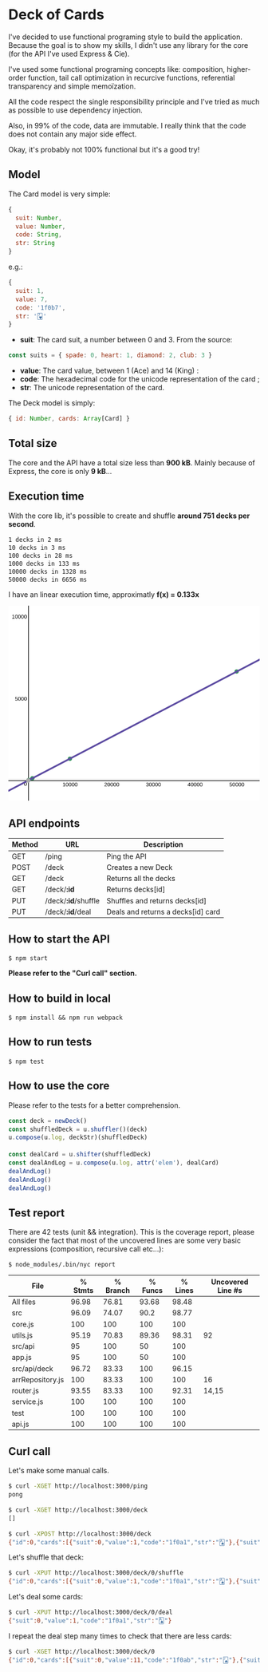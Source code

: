 # Deck of Cards

I've decided to use functional programing style to build the application. Because the goal is to show my skills, I didn't use any library for the core (for the API I've used Express & Cie).

I've used some functional programing concepts like: composition, higher-order function, tail call optimization in recurcive functions, referential transparency and simple memoïzation.

All the code respect the single responsibility principle and I've tried as much as possible to use dependency injection.

Also, in 99% of the code, data are immutable. I really think that the code does not contain any major side effect.

Okay, it's probably not 100% functional but it's a good try!

## Model

The Card model is very simple:

```javascript
{
  suit: Number,
  value: Number,
  code: String,
  str: String
}
```

e.g.:

```javascript
{
  suit: 1,
  value: 7,
  code: '1f0b7',
  str: '🂷'
}
```

* **suit**: The card suit, a number between 0 and 3. From the source:

```javascript
const suits = { spade: 0, heart: 1, diamond: 2, club: 3 }
```

* **value**: The card value, between 1 (Ace) and 14 (King) :
* **code**: The hexadecimal code for the unicode representation of the card ;
* **str**: The unicode representation of the card.

The Deck model is simply:

```javascript
{ id: Number, cards: Array[Card] }
```

## Total size

The core and the API have a total size less than **900 kB**. Mainly because of Express, the core is only **9 kB**...

## Execution time

With the core lib, it's possible to create and shuffle **around 751 decks per second**.

    1 decks in 2 ms
    10 decks in 3 ms
    100 decks in 28 ms
    1000 decks in 133 ms
    10000 decks in 1328 ms
    50000 decks in 6656 ms

I have an linear execution time, approximatly **f(x) = 0.133x**

![executio time](/execution-time.png)

## API endpoints

Method | URL | Description |
-------|-----|-------------|
GET | /ping | Ping the API |
POST | /deck | Creates a new Deck |
GET | /deck | Returns all the decks |
GET | /deck/**:id** | Returns decks[id] |
PUT | /deck/**:id**/shuffle | Shuffles and returns decks[id] |
PUT | /deck/**:id**/deal | Deals and returns a decks[id] card |

## How to start the API

    $ npm start

**Please refer to the "Curl call" section.**

## How to build in local

    $ npm install && npm run webpack

## How to run tests

    $ npm test

## How to use the core

Please refer to the tests for a better comprehension.

```javascript
const deck = newDeck()
const shuffledDeck = u.shuffler()(deck)
u.compose(u.log, deckStr)(shuffledDeck)

const dealCard = u.shifter(shuffledDeck)
const dealAndLog = u.compose(u.log, attr('elem'), dealCard)
dealAndLog()
dealAndLog()
dealAndLog()
```

## Test report

There are 42 tests (unit && integration). 
This is the coverage report, please consider the fact that most of the uncovered lines are some very basic expressions (composition, recursive call etc...):

    $ node_modules/.bin/nyc report

File               |  % Stmts | % Branch |  % Funcs |  % Lines | Uncovered Line #s |
-------------------|----------|----------|----------|----------|-------------------|
All files          |    96.98 |    76.81 |    93.68 |    98.48 |                   |
src               |    96.09 |    74.07 |     90.2 |    98.77 |                   |
  core.js          |      100 |      100 |      100 |      100 |                   |
  utils.js         |    95.19 |    70.83 |    89.36 |    98.31 |                92 |
src/api           |       95 |      100 |       50 |      100 |                   |
  app.js           |       95 |      100 |       50 |      100 |                   |
src/api/deck      |    96.72 |    83.33 |      100 |    96.15 |                   |
  arrRepository.js |      100 |    83.33 |      100 |      100 |                16 |
  router.js        |    93.55 |    83.33 |      100 |    92.31 |             14,15 |
  service.js       |      100 |      100 |      100 |      100 |                   |
test              |      100 |      100 |      100 |      100 |                   |
  api.js           |      100 |      100 |      100 |      100 |                   |

## Curl call

Let's make some manual calls.

```bash
$ curl -XGET http://localhost:3000/ping 
pong
```

```bash
$ curl -XGET http://localhost:3000/deck 
[]
```

```bash
$ curl -XPOST http://localhost:3000/deck
{"id":0,"cards":[{"suit":0,"value":1,"code":"1f0a1","str":"🂡"},{"suit":0,"value":2,"code":"1f0a2","str":"🂢"},{"suit":0,"value":3,"code":"1f0a3","str":"🂣"},{"suit":0,"value":4,"code":"1f0a4","str":"🂤"},{"suit":0,"value":5,"code":"1f0a5","str":"🂥"},{"suit":0,"value":6,"code":"1f0a6","str":"🂦"},{"suit":0,"value":7,"code":"1f0a7","str":"🂧"},{"suit":0,"value":8,"code":"1f0a8","str":"🂨"},{"suit":0,"value":9,"code":"1f0a9","str":"🂩"},{"suit":0,"value":10,"code":"1f0aa","str":"🂪"},{"suit":0,"value":11,"code":"1f0ab","str":"🂫"},{"suit":0,"value":13,"code":"1f0ad","str":"🂭"},{"suit":0,"value":14,"code":"1f0ae","str":"🂮"},{"suit":1,"value":1,"code":"1f0b1","str":"🂱"},{"suit":1,"value":2,"code":"1f0b2","str":"🂲"},{"suit":1,"value":3,"code":"1f0b3","str":"🂳"},{"suit":1,"value":4,"code":"1f0b4","str":"🂴"},{"suit":1,"value":5,"code":"1f0b5","str":"🂵"},{"suit":1,"value":6,"code":"1f0b6","str":"🂶"},{"suit":1,"value":7,"code":"1f0b7","str":"🂷"},{"suit":1,"value":8,"code":"1f0b8","str":"🂸"},{"suit":1,"value":9,"code":"1f0b9","str":"🂹"},{"suit":1,"value":10,"code":"1f0ba","str":"🂺"},{"suit":1,"value":11,"code":"1f0bb","str":"🂻"},{"suit":1,"value":13,"code":"1f0bd","str":"🂽"},{"suit":1,"value":14,"code":"1f0be","str":"🂾"},{"suit":2,"value":1,"code":"1f0c1","str":"🃁"},{"suit":2,"value":2,"code":"1f0c2","str":"🃂"},{"suit":2,"value":3,"code":"1f0c3","str":"🃃"},{"suit":2,"value":4,"code":"1f0c4","str":"🃄"},{"suit":2,"value":5,"code":"1f0c5","str":"🃅"},{"suit":2,"value":6,"code":"1f0c6","str":"🃆"},{"suit":2,"value":7,"code":"1f0c7","str":"🃇"},{"suit":2,"value":8,"code":"1f0c8","str":"🃈"},{"suit":2,"value":9,"code":"1f0c9","str":"🃉"},{"suit":2,"value":10,"code":"1f0ca","str":"🃊"},{"suit":2,"value":11,"code":"1f0cb","str":"🃋"},{"suit":2,"value":13,"code":"1f0cd","str":"🃍"},{"suit":2,"value":14,"code":"1f0ce","str":"🃎"},{"suit":3,"value":1,"code":"1f0d1","str":"🃑"},{"suit":3,"value":2,"code":"1f0d2","str":"🃒"},{"suit":3,"value":3,"code":"1f0d3","str":"🃓"},{"suit":3,"value":4,"code":"1f0d4","str":"🃔"},{"suit":3,"value":5,"code":"1f0d5","str":"🃕"},{"suit":3,"value":6,"code":"1f0d6","str":"🃖"},{"suit":3,"value":7,"code":"1f0d7","str":"🃗"},{"suit":3,"value":8,"code":"1f0d8","str":"🃘"},{"suit":3,"value":9,"code":"1f0d9","str":"🃙"},{"suit":3,"value":10,"code":"1f0da","str":"🃚"},{"suit":3,"value":11,"code":"1f0db","str":"🃛"},{"suit":3,"value":13,"code":"1f0dd","str":"🃝"},{"suit":3,"value":14,"code":"1f0de","str":"🃞"}]}
```

Let's shuffle that deck:

```bash
$ curl -XPUT http://localhost:3000/deck/0/shuffle 
{"id":0,"cards":[{"suit":0,"value":1,"code":"1f0a1","str":"🂡"},{"suit":3,"value":3,"code":"1f0d3","str":"🃓"},{"suit":1,"value":7,"code":"1f0b7","str":"🂷"},{"suit":3,"value":14,"code":"1f0de","str":"🃞"},{"suit":0,"value":5,"code":"1f0a5","str":"🂥"},{"suit":1,"value":3,"code":"1f0b3","str":"🂳"},{"suit":0,"value":13,"code":"1f0ad","str":"🂭"},{"suit":3,"value":1,"code":"1f0d1","str":"🃑"},{"suit":2,"value":3,"code":"1f0c3","str":"🃃"},{"suit":2,"value":8,"code":"1f0c8","str":"🃈"},{"suit":2,"value":10,"code":"1f0ca","str":"🃊"},{"suit":3,"value":13,"code":"1f0dd","str":"🃝"},{"suit":0,"value":3,"code":"1f0a3","str":"🂣"},{"suit":3,"value":5,"code":"1f0d5","str":"🃕"},{"suit":3,"value":4,"code":"1f0d4","str":"🃔"},{"suit":3,"value":10,"code":"1f0da","str":"🃚"},{"suit":2,"value":2,"code":"1f0c2","str":"🃂"},{"suit":2,"value":5,"code":"1f0c5","str":"🃅"},{"suit":0,"value":9,"code":"1f0a9","str":"🂩"},{"suit":0,"value":4,"code":"1f0a4","str":"🂤"},{"suit":0,"value":2,"code":"1f0a2","str":"🂢"},{"suit":3,"value":6,"code":"1f0d6","str":"🃖"},{"suit":1,"value":9,"code":"1f0b9","str":"🂹"},{"suit":2,"value":4,"code":"1f0c4","str":"🃄"},{"suit":1,"value":6,"code":"1f0b6","str":"🂶"},{"suit":1,"value":11,"code":"1f0bb","str":"🂻"},{"suit":2,"value":14,"code":"1f0ce","str":"🃎"},{"suit":0,"value":14,"code":"1f0ae","str":"🂮"},{"suit":1,"value":1,"code":"1f0b1","str":"🂱"},{"suit":1,"value":8,"code":"1f0b8","str":"🂸"},{"suit":3,"value":7,"code":"1f0d7","str":"🃗"},{"suit":0,"value":10,"code":"1f0aa","str":"🂪"},{"suit":2,"value":11,"code":"1f0cb","str":"🃋"},{"suit":1,"value":10,"code":"1f0ba","str":"🂺"},{"suit":0,"value":8,"code":"1f0a8","str":"🂨"},{"suit":2,"value":7,"code":"1f0c7","str":"🃇"},{"suit":0,"value":11,"code":"1f0ab","str":"🂫"},{"suit":1,"value":13,"code":"1f0bd","str":"🂽"},{"suit":2,"value":9,"code":"1f0c9","str":"🃉"},{"suit":0,"value":6,"code":"1f0a6","str":"🂦"},{"suit":1,"value":5,"code":"1f0b5","str":"🂵"},{"suit":1,"value":2,"code":"1f0b2","str":"🂲"},{"suit":2,"value":6,"code":"1f0c6","str":"🃆"},{"suit":2,"value":13,"code":"1f0cd","str":"🃍"},{"suit":3,"value":11,"code":"1f0db","str":"🃛"},{"suit":3,"value":8,"code":"1f0d8","str":"🃘"},{"suit":3,"value":2,"code":"1f0d2","str":"🃒"},{"suit":1,"value":14,"code":"1f0be","str":"🂾"},{"suit":2,"value":1,"code":"1f0c1","str":"🃁"},{"suit":1,"value":4,"code":"1f0b4","str":"🂴"},{"suit":0,"value":7,"code":"1f0a7","str":"🂧"},{"suit":3,"value":9,"code":"1f0d9","str":"🃙"}]}
```

Let's deal some cards:

```bash
$ curl -XPUT http://localhost:3000/deck/0/deal 
{"suit":0,"value":1,"code":"1f0a1","str":"🂡"}
```

I repeat the deal step many times to check that there are less cards:

```bash
$ curl -XGET http://localhost:3000/deck/0 
{"id":0,"cards":[{"suit":0,"value":11,"code":"1f0ab","str":"🂫"},{"suit":1,"value":13,"code":"1f0bd","str":"🂽"},{"suit":2,"value":9,"code":"1f0c9","str":"🃉"},{"suit":0,"value":6,"code":"1f0a6","str":"🂦"},{"suit":1,"value":5,"code":"1f0b5","str":"🂵"},{"suit":1,"value":2,"code":"1f0b2","str":"🂲"},{"suit":2,"value":6,"code":"1f0c6","str":"🃆"},{"suit":2,"value":13,"code":"1f0cd","str":"🃍"},{"suit":3,"value":11,"code":"1f0db","str":"🃛"},{"suit":3,"value":8,"code":"1f0d8","str":"🃘"},{"suit":3,"value":2,"code":"1f0d2","str":"🃒"},{"suit":1,"value":14,"code":"1f0be","str":"🂾"},{"suit":2,"value":1,"code":"1f0c1","str":"🃁"},{"suit":1,"value":4,"code":"1f0b4","str":"🂴"},{"suit":0,"value":7,"code":"1f0a7","str":"🂧"},{"suit":3,"value":9,"code":"1f0d9","str":"🃙"}]}
```
